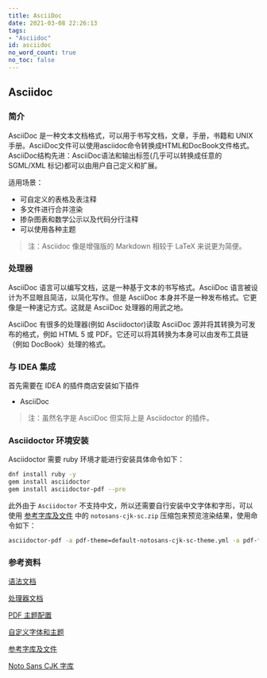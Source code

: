 ```yaml
---
title: AsciiDoc
date: 2021-03-08 22:26:13
tags:
- "Asciidoc"
id: asciidoc
no_word_count: true
no_toc: false
---
```


## Asciidoc

### 简介

AsciiDoc 是一种文本文档格式，可以用于书写文档，文章，手册，书籍和 UNIX 手册。AsciiDoc文件可以使用asciidoc命令转换成HTML和DocBook文件格式。AsciiDoc结构先进：AsciiDoc语法和输出标签(几乎可以转换成任意的 SGML/XML 标记)都可以由用户自己定义和扩展。

适用场景：

- 可自定义的表格及表注释
- 多文件进行合并渲染
- 掺杂图表和数学公示以及代码分行注释
- 可以使用各种主题

> 注：Asciidoc 像是增强版的 Markdown 相较于 LaTeX 来说更为简便。

### 处理器

AsciiDoc 语言可以编写文档，这是一种基于文本的书写格式。AsciiDoc 语言被设计为不显眼且简洁，以简化写作。但是 AsciiDoc 本身并不是一种发布格式。它更像是一种速记方式。这就是 AsciiDoc 处理器的用武之地。

AsciiDoc 有很多的处理器(例如 Asciidoctor)读取 AsciiDoc 源并将其转换为可发布的格式，例如 HTML 5 或 PDF。它还可以将其转换为本身可以由发布工具链（例如 DocBook）处理的格式。

### 与 IDEA 集成

首先需要在 IDEA 的插件商店安装如下插件

- AsciiDoc 

> 注：虽然名字是 AsciiDoc 但实际上是 Asciidoctor 的插件。

### Asciidoctor 环境安装

Asciidoctor 需要 ruby 环境才能进行安装具体命令如下：

```bash
dnf install ruby -y
gem install asciidoctor
gem install asciidoctor-pdf --pre
```

此外由于 `Asciidoctor` 不支持中文，所以还需要自行安装中文字体和字形，可以使用 [参考字库及文件](https://github.com/life888888/asciidoctor-pdf-cjk-ext) 中的 `notosans-cjk-sc.zip` 压缩包来预览渲染结果，使用命令如下：

```bash
asciidoctor-pdf -a pdf-theme=default-notosans-cjk-sc-theme.yml -a pdf-fontsdir=. test.adoc
```

### 参考资料

[语法文档](https://docs.asciidoctor.org/asciidoc/latest/)

[处理器文档](https://docs.asciidoctor.org/asciidoctor/latest/)

[PDF 主题配置](https://docs.asciidoctor.org/pdf-converter/latest/theme/)

[自定义字体和主题](https://docs.asciidoctor.org/pdf-converter/latest/theme/cjk/)

[参考字库及文件](https://github.com/life888888/asciidoctor-pdf-cjk-ext)

[Noto Sans CJK 字库](https://github.com/notofonts/noto-cjk)
